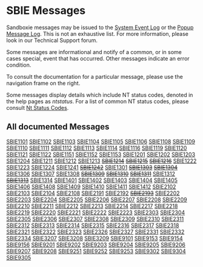 # SBIE Messages

Sandboxie messages may be issued to the [System Event Log](SystemEventLog.md) or the [Popup Message Log](PopupMessageLog.md). This is not an exhaustive list. For more information, please look in our Technical Support forum.

Some messages are informational and notify of a common, or in some cases special, event that has occurred. Other messages indicate an error condition.

To consult the documentation for a particular message, please use the navigation frame on the right.

Some messages display details which include NT status codes, denoted in the help pages as _ntstatus_. For a list of common NT status codes, please consult [Nt Status Codes](NtStatusCodes.md).



## All documented Messages

[SBIE1101](SBIE1101.md)
[SBIE1102](SBIE1102.md)
[SBIE1103](SBIE1103.md)
[SBIE1104](SBIE1104.md)
[SBIE1105](SBIE1105.md)
[SBIE1106](SBIE1106.md)
[SBIE1108](SBIE1108.md)
[SBIE1109](SBIE1109.md)
[SBIE1110](SBIE1110.md)
[SBIE1111](SBIE1111.md)
[SBIE1112](SBIE1112.md)
[SBIE1113](SBIE1113.md)
[SBIE1114](SBIE1114.md)
[SBIE1116](SBIE1116.md)
[SBIE1119](SBIE1119.md)
[SBIE1120](SBIE1120.md)
[SBIE1121](SBIE1121.md)
[SBIE1122](SBIE1122.md)
[SBIE1151](SBIE1151.md)
[SBIE1152](SBIE1152.md)
[SBIE1153](SBIE1153.md)
[SBIE1201](SBIE1201.md)
[SBIE1202](SBIE1202.md)
[SBIE1203](SBIE1203.md)
[SBIE1204](SBIE1204.md)
[SBIE1211](SBIE1211.md)
[SBIE1212](SBIE1212.md)
[SBIE1213](SBIE1213.md)
~~[SBIE1214](SBIE1214.md)~~
~~[SBIE1215](SBIE1215.md)~~
~~[SBIE1216](SBIE1216.md)~~
[SBIE1222](SBIE1222.md)
[SBIE1223](SBIE1223.md)
[SBIE1224](SBIE1224.md)
[SBIE1241](SBIE1241.md)
~~[SBIE1242](SBIE1242.md)~~
[SBIE1301](SBIE1301.md)
~~[SBIE1303](SBIE1303.md)~~
~~[SBIE1304](SBIE1304.md)~~
[SBIE1306](SBIE1306.md)
[SBIE1307](SBIE1307.md)
[SBIE1308](SBIE1308.md)
~~[SBIE1309](SBIE1309.md)~~
~~[SBIE1310](SBIE1310.md)~~
~~[SBIE1311](SBIE1311.md)~~
[SBIE1312](SBIE1312.md)
~~[SBIE1313](SBIE1313.md)~~
[SBIE1314](SBIE1314.md)
[SBIE1401](SBIE1401.md)
[SBIE1402](SBIE1402.md)
[SBIE1403](SBIE1403.md)
[SBIE1404](SBIE1404.md)
[SBIE1405](SBIE1405.md)
[SBIE1406](SBIE1406.md)
[SBIE1408](SBIE1408.md)
[SBIE1409](SBIE1409.md)
[SBIE1410](SBIE1410.md)
[SBIE1411](SBIE1411.md)
[SBIE1412](SBIE1412.md)
[SBIE2102](SBIE2102.md)
[SBIE2103](SBIE2103.md)
[SBIE2104](SBIE2104.md)
[SBIE2108](SBIE2108.md)
[SBIE2191](SBIE2191.md)
[SBIE2192](SBIE2192.md)
~~[SBIE2193](SBIE2193.md)~~
[SBIE2202](SBIE2202.md)
[SBIE2203](SBIE2203.md)
[SBIE2204](SBIE2204.md)
[SBIE2205](SBIE2205.md)
[SBIE2206](SBIE2206.md)
[SBIE2207](SBIE2207.md)
[SBIE2208](SBIE2208.md)
[SBIE2209](SBIE2209.md)
[SBIE2210](SBIE2210.md)
[SBIE2211](SBIE2211.md)
[SBIE2212](SBIE2212.md)
[SBIE2213](SBIE2213.md)
[SBIE2214](SBIE2214.md)
[SBIE2217](SBIE2217.md)
[SBIE2218](SBIE2218.md)
[SBIE2219](SBIE2219.md)
[SBIE2220](SBIE2220.md)
[SBIE2221](SBIE2221.md)
[SBIE2222](SBIE2222.md)
[SBIE2223](SBIE2223.md)
[SBIE2303](SBIE2303.md)
[SBIE2304](SBIE2304.md)
[SBIE2305](SBIE2305.md)
[SBIE2306](SBIE2306.md)
[SBIE2307](SBIE2307.md)
[SBIE2308](SBIE2308.md)
[SBIE2309](SBIE2309.md)
[SBIE2310](SBIE2310.md)
[SBIE2311](SBIE2311.md)
[SBIE2312](SBIE2312.md)
[SBIE2313](SBIE2313.md)
[SBIE2314](SBIE2314.md)
[SBIE2315](SBIE2315.md)
[SBIE2316](SBIE2316.md)
[SBIE2317](SBIE2317.md)
[SBIE2318](SBIE2318.md)
[SBIE2321](SBIE2321.md)
[SBIE2322](SBIE2322.md)
[SBIE2323](SBIE2323.md)
[SBIE2326](SBIE2326.md)
[SBIE2327](SBIE2327.md)
[SBIE2331](SBIE2331.md)
[SBIE2332](SBIE2332.md)
[SBIE2334](SBIE2334.md)
[SBIE3207](SBIE3207.md)
[SBIE3208](SBIE3208.md)
[SBIE3209](SBIE3209.md)
[SBIE9101](SBIE9101.md)
[SBIE9153](SBIE9153.md)
[SBIE9154](SBIE9154.md)
[SBIE9156](SBIE9156.md)
[SBIE9201](SBIE9201.md)
[SBIE9202](SBIE9202.md)
[SBIE9203](SBIE9203.md)
[SBIE9204](SBIE9204.md)
[SBIE9205](SBIE9205.md)
[SBIE9206](SBIE9206.md)
[SBIE9207](SBIE9207.md)
[SBIE9208](SBIE9208.md)
[SBIE9251](SBIE9251.md)
[SBIE9252](SBIE9252.md)
[SBIE9253](SBIE9253.md)
[SBIE9302](SBIE9302.md)
[SBIE9304](SBIE9304.md)
[SBIE9305](SBIE9305.md)

